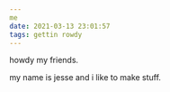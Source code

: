 ```yaml
---
me
date: 2021-03-13 23:01:57
tags: gettin rowdy
---
```


howdy my friends.

my name is jesse and i like to make stuff.